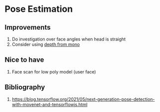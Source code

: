 # Pose Estimation 

## Improvements
1. Do investigation over face angles when head is straight
2. Consider using [depth from mono](https://tfhub.dev/intel/lite-model/midas/v2_1_small/1/lite/1)

## Nice to have
1. Face scan for low poly model (user face)

## Bibliography
1. https://blog.tensorflow.org/2021/05/next-generation-pose-detection-with-movenet-and-tensorflowjs.html